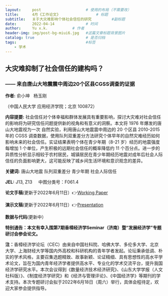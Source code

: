 ```yaml
---
layout:     post   				    # 使用的布局（不需要改）
title:      4月《工作论文》				# 标题 
subtitle:   关于大灾难影响个体社会信任的研究         #副标题
date:       2022-04-14				# 时间
author:     Yu x.k.	          # 作者
header-img: img/post-bg-miui6.jpg 	#这篇文章标题背景图片
catalog: true 						# 是否归档
tags:								#标签
    - 学术
---
```


## 大灾难抑制了社会信任的建构吗？
### —— 来自唐山大地震震中周边20个区县CGSS调查的证据

<strong>作者:</strong> 俞小坤 &nbsp;   杨玉刚 

（中国人民大学 应用经济学院；北京 100872）

<strong>内容提要:</strong> 社会信任对个体幸福和群体发展具有重要影响，探讨大灾难对社会信任的影响将为研究信任问题提供新的视角和有意义的洞察。本文将 1976 年爆发的唐山大地震视为一次
自然实验，利用唐山大地震震中周边的 20 个区县 2010-2015 年的 CGSS 调查数据，使用队列双重差分方法研究个体早年的自然灾难经历如何影响未来的社会信任。实证结果表明个体在青少年期（8-21 岁）经历的地震强度每增加 1 个单位，产生积极的远期社会信任的概率降低约 11 个百分点。进一步的异质性分析显示相较于农村居民，城镇居民在青少年期经历地震对成年后社会人际信任的负面影响更大，这可能反映了城乡间生活环境和意识观念的差异。

<strong>关键词:</strong> 唐山大地震   队列双重差分   青少年期   社会人际信任

<strong>JEL:</strong>  J13, Z13 &nbsp; &nbsp; 中图分类号：F061.4 

<strong>论文手稿</strong>(更新于2022年6月11日）👉[Working Paper](https://pan.baidu.com/s/1E56OLSGbykAcVWTWrGf8tA?pwd=ymsf)

<strong>演示文稿</strong>(更新于2022年6月11日）👉[Presentation](https://pan.baidu.com/s/1Zrv4or7EkVmDRUPNoNr7vQ?pwd=38ye)

<strong>数据与代码</strong>(更新中）

<strong>特别通告：本文有幸入围第7期香樟经济学Seminar（济南）暨“发展经济学”专题研讨会参会论文。</strong> 

<strong>注：</strong>香樟经济学论坛（CEC）由来自中国社科院、哈佛大学、多伦多大学、北京大学、上海财经大学等国内外高校和科研机构的青年学者发起。论坛秉承低调、朴实的学术风格，主要召集选题精致、故事新颖、论证精细、具有思想性的高水平学术论文，旨在为国内青年经济学者提供高水平、专业化的学术交流平台，提升我国经济学研究水平。本次会议得到《数量经济技术经济研究》、《山东大学学报（人文社科版）》、《制度经济学研究》和《经济与管理评论》、《中国经济学》等期刊的学术支持。本次专题研讨会拟于2022年6月18日（周六）举行，具体会程待定，欢迎大家参会提供指导。
